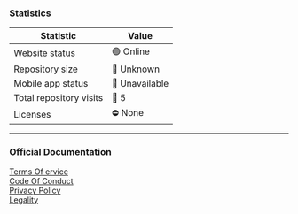 ### Statistics
| Statistic | Value |
|----------|----------|
| Website status   | 🟢 Online   |
| Repository size   | 🤔 Unknown   |
| Mobile app status   | 📵 Unavailable   |
| Total repository visits   | 👀 5   |
| Licenses   | ⛔ None  |

---

### Official Documentation
[Terms Of ervice](https://google.com/404)  
[Code Of Conduct](https://google.com/404)  
[Privacy Policy](https://google.com/404)  
[Legality](https://google.com/404)  

